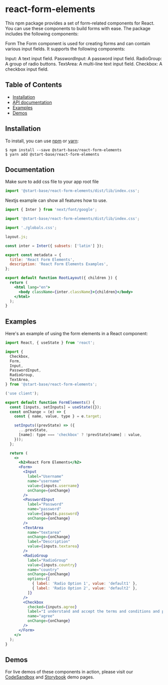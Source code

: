 # react-form-elements

This npm package provides a set of form-related components for React. You can use these components to build forms with ease. The package includes the following components:

Form
The Form component is used for creating forms and can contain various input fields. It supports the following components:

Input: A text input field.
PasswordInput: A password input field.
RadioGroup: A group of radio buttons.
TextArea: A multi-line text input field.
Checkbox: A checkbox input field.

## Table of Contents

- [Installation](#installation)
- [API documentation](#api-documentation)
- [Examples](#examples)
- [Demos](#demos)

## Installation

To install, you can use [npm](https://npmjs.org/) or [yarn](https://yarnpkg.com):

    $ npm install --save @start-base/react-form-elements
    $ yarn add @start-base/react-form-elements

## Documentation

Make sure to add css file to your app root file

```jsx
import '@start-base/react-form-elements/dist/lib/index.css';
```

Nextjs example can show all features how to use.

```jsx
import { Inter } from 'next/font/google';

import '@start-base/react-form-elements/dist/lib/index.css';

import './globals.css';

layout.js;

const inter = Inter({ subsets: ['latin'] });

export const metadata = {
  title: 'React Form Elements',
  description: 'React Form Elements Examples',
};

export default function RootLayout({ children }) {
  return (
    <html lang="en">
      <body className={inter.className}>{children}</body>
    </html>
  );
}
```

## Examples

Here's an example of using the form elements in a React component:

```jsx
import React, { useState } from 'react';

import {
  Checkbox,
  Form,
  Input,
  PasswordInput,
  RadioGroup,
  TextArea,
} from '@start-base/react-form-elements';

('use client');

export default function FormElements() {
  const [inputs, setInputs] = useState({});
  const onChange = (e) => {
    const { name, value, type } = e.target;

    setInputs((prevState) => ({
      ...prevState,
      [name]: type === 'checkbox' ? !prevState[name] : value,
    }));
  };

  return (
    <>
      <h2>React Form Elements</h2>
      <Form>
        <Input
          label="Username"
          name="username"
          value={inputs.username}
          onChange={onChange}
        />
        <PasswordInput
          label="Password"
          name="password"
          value={inputs.password}
          onChange={onChange}
        />
        <TextArea
          name="textarea"
          onChange={onChange}
          label="Description"
          value={inputs.textarea}
        />
        <RadioGroup
          label="RadioGroup"
          value={inputs.country}
          name="country"
          onChange={onChange}
          options={[
            { label: 'Radio Option 1', value: 'default1' },
            { label: 'Radio Option 2', value: 'default2' },
          ]}
        />
        <Checkbox
          checked={inputs.agree}
          label="I understand and accept the terms and conditions and privacy policy."
          name="agree"
          onChange={onChange}
        />
      </Form>
    </>
  );
}
```

## Demos

For live demos of these components in action, please visit our [CodeSandbox](https://codesandbox.io/p/sandbox/inspiring-jepsen-wnr5tg) and [Storybook](https://form-storybook-am7u.vercel.app/) demo pages.
